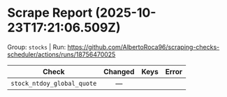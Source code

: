 # Scrape Report (2025-10-23T17:21:06.509Z)

Group: `stocks`  |  Run: https://github.com/AlbertoRoca96/scraping-checks-scheduler/actions/runs/18756470025

| Check | Changed | Keys | Error |
|---|:---:|:--|:--|
| `stock_ntdoy_global_quote` | — |  |  |
